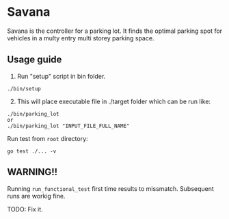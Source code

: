 # Savana

Savana is the controller for a parking lot. It finds the optimal parking spot for vehicles in a 
multy entry multi storey parking space.

## Usage guide
1. Run "setup" script in bin folder.
```
./bin/setup
```
2. This will place executable file in ./target folder which can be run like:
```
./bin/parking_lot
or
./bin/parking_lot "INPUT_FILE_FULL_NAME"
```

Run test from `root` directory:
```
go test ./... -v
```

## WARNING!!
Running `run_functional_test` first time results to missmatch.
Subsequent runs are workig fine.

TODO: Fix it.
